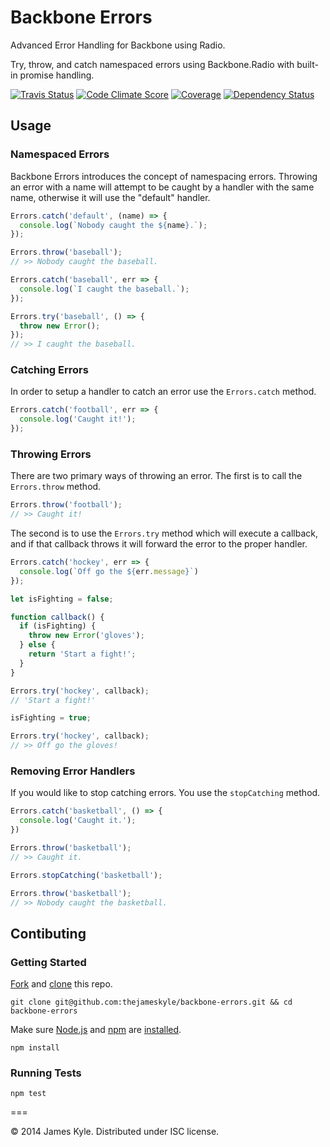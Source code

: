 Backbone Errors
===============

Advanced Error Handling for Backbone using Radio.

Try, throw, and catch namespaced errors using Backbone.Radio with built-in
promise handling.

[![Travis Status](http://img.shields.io/travis/thejameskyle/backbone-errors/master.svg?style=flat&amp;label=travis)](https://travis-ci.org/thejameskyle/backbone-errors) [![Code Climate Score](http://img.shields.io/codeclimate/github/thejameskyle/backbone-errors.svg?style=flat)](https://codeclimate.com/github/thejameskyle/backbone-errors) [![Coverage](http://img.shields.io/codeclimate/coverage/github/thejameskyle/backbone-errors.svg?style=flat)](https://codeclimate.com/github/thejameskyle/backbone-errors) [![Dependency Status](http://img.shields.io/david/thejameskyle/backbone-errors.svg?style=flat)](https://david-dm.org/thejameskyle/backbone-errors)

## Usage

### Namespaced Errors

Backbone Errors introduces the concept of namespacing errors. Throwing an error
with a name will attempt to be caught by a handler with the same name, otherwise
it will use the "default" handler.

```js
Errors.catch('default', (name) => {
  console.log(`Nobody caught the ${name}.`);
});

Errors.throw('baseball');
// >> Nobody caught the baseball.

Errors.catch('baseball', err => {
  console.log(`I caught the baseball.`);
});

Errors.try('baseball', () => {
  throw new Error();
});
// >> I caught the baseball.
```

### Catching Errors

In order to setup a handler to catch an error use the `Errors.catch` method.

```js
Errors.catch('football', err => {
  console.log('Caught it!');
});
```

### Throwing Errors

There are two primary ways of throwing an error. The first is to call the
`Errors.throw` method.

```js
Errors.throw('football');
// >> Caught it!
```

The second is to use the `Errors.try` method which will execute a callback, and
if that callback throws it will forward the error to the proper handler.

```js
Errors.catch('hockey', err => {
  console.log(`Off go the ${err.message}`)
});

let isFighting = false;

function callback() {
  if (isFighting) {
    throw new Error('gloves');
  } else {
    return 'Start a fight!';
  }
}

Errors.try('hockey', callback);
// 'Start a fight!'

isFighting = true;

Errors.try('hockey', callback);
// >> Off go the gloves!
```

### Removing Error Handlers

If you would like to stop catching errors. You use the `stopCatching` method.

```js
Errors.catch('basketball', () => {
  console.log('Caught it.');
})

Errors.throw('basketball');
// >> Caught it.

Errors.stopCatching('basketball');

Errors.throw('basketball');
// >> Nobody caught the basketball.
```

## Contibuting

### Getting Started

[Fork](https://help.github.com/articles/fork-a-repo/) and
[clone](http://git-scm.com/docs/git-clone) this repo.

```
git clone git@github.com:thejameskyle/backbone-errors.git && cd backbone-errors
```

Make sure [Node.js](http://nodejs.org/) and [npm](https://www.npmjs.org/) are
[installed](http://nodejs.org/download/).

```
npm install
```

### Running Tests

```
npm test
```

===

© 2014 James Kyle. Distributed under ISC license.
